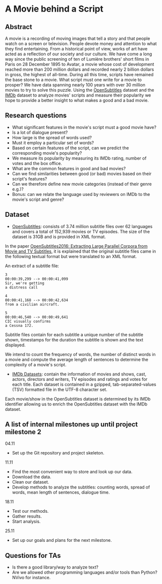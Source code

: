# A Movie behind a Script

## Abstract

A movie is a recording of moving images that tell a story and that people watch on a screen or television. People devote money and attention to what they find entertaining. From a historical point of view, works of art have acted as a reflection of our society and our culture. We have come a long way since the public screening of ten of Lumière brothers' short films in Paris on 28 December 1895 to Avatar, a movie whose cost of development reached more than 200 million dollars and recorded nearly 2 billion dollars in gross, the highest of all-time. During all this time, scripts have remained the base stone to a movie. What script must one write for a movie to prosper? We have data spanning nearly 100 years with over 30 million movies to try to solve this puzzle. Using the [OpenSubtitles](https://icitdocs.epfl.ch/display/clusterdocs/OpenSubtitles) dataset and the [IMDb](https://datasets.imdbws.com/) dataset to analyze movies' scripts and measure their popularity we hope to provide a better insight to what makes a good and a bad movie.

[//]: # (A 150 word description of the project idea, goals, dataset used. What story you would like to tell and why? What's the motivation behind your project?)

## Research questions

- What significant features in the movie's script must a good movie have?
 - Is a lot of dialogue present?
 - How large is the spread of words used?
 - Must it employ a particular set of words?
- Based on certain features of the script, can we predict the corresponding movie's popularity?
 - We measure its popularity by measuring its IMDb rating, number of votes and the box office.
- What are the common features in good and bad movies?
 - Can we find similarities between good (or bad) movies based on their script's features?
 - Can we therefore define new movie categories (instead of their genre e.g.)?
- Bonus: can we relate the language used by reviewers on IMDb to the movie's script and genre?

[//]: # (A list of research questions you would like to address during the project.)

## Dataset

- [OpenSubtitles](https://icitdocs.epfl.ch/display/clusterdocs/OpenSubtitles): consists of 3.74 million subtitle files over 62 languages and covers a total of 152,939 movies or TV episodes. The size of the dataset is 31GB and is provided in XML format.

In the paper [OpenSubtitles2016: Extracting Large Parallel Corpora
from Movie and TV Subtitles](http://www.lrec-conf.org/proceedings/lrec2016/pdf/947_Paper.pdf), it is explained that the original subtitle files came in the following textual format but were translated to an XML format.

An extract of a subtitle file:
```
3
00:00:39,299 --> 00:00:41,099
Sir, we're getting
a distress call

4
00:00:41,168 --> 00:00:42,634
from a civilian aircraft.

5
00:00:46,540 --> 00:00:49,641
CIC visually confirms
a Cessna 172.
```
Subtitle files contain for each subtitle a unique number of the subtitle shown, timestamps for the duration the subtitle is shown and the text displayed.

We intend to count the frequency of words, the number of distinct words in a movie and compute the average length of sentences to determine the complexity of a movie's script.

- [IMDb Datasets](https://datasets.imdbws.com/): contain the information of movies and shows, cast, actors, directors and writers, TV episodes and ratings and votes for each title. Each dataset is contained in a gzipped, tab-separated-values (TSV) formatted file in the UTF-8 character set.

Each movie/show in the OpenSubtitles dataset is determined by its IMDb identifier allowing us to enrich the OpenSubtitles dataset with the IMDb dataset.

[//]: # (List the datasets you want to use, and some ideas on how do you expect to get, manage, process and enrich it/them. Show us you've read the docs and some examples, and you've a clear idea on what to expect. Discuss data size and format if relevant.)

## A list of internal milestones up until project milestone 2

04.11

- Set up the Git repository and project skeleton.

11.11
- Find the most convenient way to store and look up our data.
- Download the data.
- Clean our dataset.
- Develop methods to analyze the subtitles: counting words, spread of  words, mean length of sentences, dialogue time.

18.11

- Test our methods.
- Gather results.
- Start analysis.

25.11

- Set up our goals and plans for the next milestone.

[//]: # (Add here a sketch of your planning for the next project milestone.)

## Questions for TAs

- Is there a good library/way to analyze text?
- Are we allowed other programming languages and/or tools than Python? NVivo for instance.

[//]: # (Add here some questions you have for us, in general or project-specific.)
